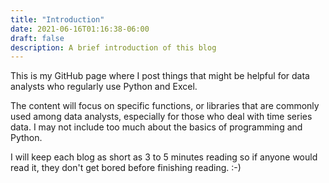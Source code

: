 ```yaml
---
title: "Introduction"
date: 2021-06-16T01:16:38-06:00
draft: false
description: A brief introduction of this blog
---
```


This is my GitHub page where I post things that might be helpful for data analysts who regularly use Python and Excel. 

The content will focus on specific functions, or libraries that are commonly used among data analysts, especially for those who deal with time series data. I may not include too much about the basics of programming and Python.

I will keep each blog as short as 3 to 5 minutes reading so if anyone would read it, they don't get bored before finishing reading. :-)